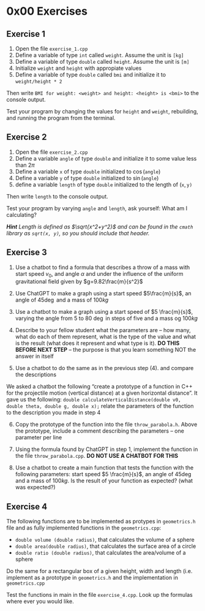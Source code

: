 # 0x00 Exercises

## Exercise 1
1. Open the file `exercise_1.cpp`
2. Define a variable of type `int` called `weight`. Assume the unit is `[kg]`
3. Define a variable of type `double` called `height`. Assume the unit is `[m]`
4. Initialize `weight` and `height` with appropiate values
5. Define a variable of type `double` called `bmi` and initialize it to `weight/height * 2`

Then write `BMI for weight: <weight> and height: <height> is <bmi>` to the console output.

Test your program by changing the values for `height` and `weight`, rebuilding, and running the program from the terminal.

## Exercise 2
1. Open the file `exercise_2.cpp`
2. Define a variable `angle` of type `double` and initialize it to some value less than $2\pi$
3. Define a variable `x` of type `double` initialized to $\cos(\texttt{angle})$
4. Define a variable `y` of type `double` initialized to $\sin(\texttt{angle})$
5. define a variable `length` of type `double` initialized to the length of $(\texttt{x},\texttt{y)}$

Then write `length` to the console output.

Test your program by varying `angle` and `length`, ask yourself: What am I calculating?

_**Hint** Length is defined as $\sqrt{x^2+y^2}$ and can be found in the `cmath` library as `sqrt(x, y)`, so you should include that header._

## Exercise 3
1. Use a chatbot to find a formula that describes a throw of a
mass with start speed $v_0$, and angle $\alpha$ and under the influence of the uniform gravitational field given by $g=9.82\frac{m}{s^2}$

2. Use ChatGPT to make a graph using a start speed $5\frac{m}{s}$, an angle of $45\deg$ and a mass of $100 kg$

3. Use a chatbot to make a graph using a start speed of $5 \frac{m}{s}$, varying the angle from $5$ to $80$ $\deg$ in steps of five and a mass og $100 kg$

4. Describe to your fellow student what the parameters are – how many, what do each of them represent, what is the type of the value and what is the result (what does it represent and what type is it). **DO THIS BEFORE NEXT STEP** – the purpose is that you learn something NOT the answer in itself

5. Use a chatbot to do the same as in the previous step (4). and compare the descriptions

We asked a chatbot the following “create a prototype of a function in C++ for the projectile motion (vertical distance) at a given horizontal distance”. It gave us the following:
`double calculateVerticalDistance(double v0, double theta, double g, double x);` relate the parameters of the function to the description you made in step 4

6. Copy the prototype of the function into the file `throw_parabola.h`. Above the prototype, include a comment describing the parameters – one parameter per line

7. Using the formula found by ChatGPT in step 1, implement the function in the file
`throw_parabola.cpp`. **DO NOT USE A CHATBOT FOR THIS**

8) Use a chatbot to create a main function that tests the function with the following
parameters: start speed $5 \frac{m}{s}$, an angle of $45 \deg$ and a mass of $100 kg$. Is the result of your function as expected? (what was expected?)

## Exercise 4
The following functions are to be implemented as protypes in `geometrics.h` file and as fully implemented functions in the `geometrics.cpp`:
- `double volume (double radius)`, that calculates the volume of a sphere
- `double area(double radius)`, that calculates the surface area of a circle
- `double ratio (double radius)`, that calculates the area/volume of a sphere
  
Do the same for a rectangular box of a given height, width and length (i.e. implement
as a prototype in `geometrics.h` and the implementation in `geometrics.cpp` 

Test the functions in main in the file `exercise_4.cpp`. Look up the formulas where ever you would like.